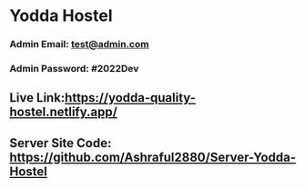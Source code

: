 # Yodda Hostel
### Admin Email: test@admin.com
### Admin Password: #2022Dev

## Live Link:https://yodda-quality-hostel.netlify.app/
## Server Site Code: https://github.com/Ashraful2880/Server-Yodda-Hostel

